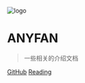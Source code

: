 ![logo](https://oss.anyfan.top/20210512172024.png ':size=150') 
# ANYFAN

> 一些相关的介绍文档

[GitHub](https://github.com/anyfan)
[Reading](README)
